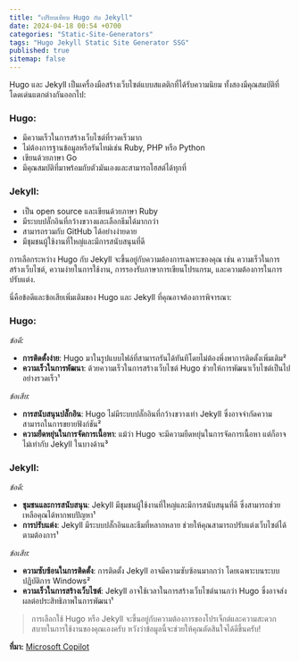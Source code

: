 ```yaml
---
title: "เปรียบเทียบ Hugo กับ Jekyll"
date: 2024-04-18 00:54 +0700
categories: "Static-Site-Generators"
tags: "Hugo Jekyll Static Site Generator SSG"
published: true
sitemap: false
---
```

Hugo และ Jekyll เป็นเครื่องมือสร้างเว็บไซต์แบบสแตติกที่ได้รับความนิยม ทั้งสองมีคุณสมบัติที่โดดเด่นแตกต่างกันออกไป:

### Hugo:
- มีความเร็วในการสร้างเว็บไซต์ที่รวดเร็วมาก
- ไม่ต้องการฐานข้อมูลหรือรันไทม์เช่น Ruby, PHP หรือ Python
- เขียนด้วยภาษา Go
- มีคุณสมบัติที่มาพร้อมกับตัวมันเองและสามารถโฮสต์ได้ทุกที่

### Jekyll:
- เป็น open source และเขียนด้วยภาษา Ruby
- มีระบบปลั๊กอินที่กว้างขวางและเลือกธีมได้มากกว่า
- สามารถรวมกับ GitHub ได้อย่างง่ายดาย
- มีชุมชนผู้ใช้งานที่ใหญ่และมีการสนับสนุนที่ดี

การเลือกระหว่าง Hugo กับ Jekyll จะขึ้นอยู่กับความต้องการเฉพาะของคุณ เช่น ความเร็วในการสร้างเว็บไซต์, ความง่ายในการใช้งาน, การรองรับภาษาการเขียนโปรแกรม, และความต้องการในการปรับแต่ง.

นี่คือข้อดีและข้อเสียเพิ่มเติมของ Hugo และ Jekyll ที่คุณอาจต้องการพิจารณา:

### Hugo:
_ข้อดี:_
- **การติดตั้งง่าย**: Hugo มาในรูปแบบไฟล์ที่สามารถรันได้ทันทีโดยไม่ต้องพึ่งพาการติดตั้งเพิ่มเติม²
- **ความเร็วในการพัฒนา**: ด้วยความเร็วในการสร้างเว็บไซต์ Hugo ช่วยให้การพัฒนาเว็บไซต์เป็นไปอย่างรวดเร็ว¹

_ข้อเสีย:_
- **การสนับสนุนปลั๊กอิน**: Hugo ไม่มีระบบปลั๊กอินที่กว้างขวางเท่า Jekyll ซึ่งอาจจำกัดความสามารถในการขยายฟังก์ชัน²
- **ความยืดหยุ่นในการจัดการเนื้อหา**: แม้ว่า Hugo จะมีความยืดหยุ่นในการจัดการเนื้อหา แต่ก็อาจไม่เท่ากับ Jekyll ในบางด้าน³

### Jekyll:
_ข้อดี:_
- **ชุมชนและการสนับสนุน**: Jekyll มีชุมชนผู้ใช้งานที่ใหญ่และมีการสนับสนุนที่ดี ซึ่งสามารถช่วยเหลือคุณได้หากพบปัญหา¹
- **การปรับแต่ง**: Jekyll มีระบบปลั๊กอินและธีมที่หลากหลาย ช่วยให้คุณสามารถปรับแต่งเว็บไซต์ได้ตามต้องการ¹

_ข้อเสีย:_
- **ความซับซ้อนในการติดตั้ง**: การติดตั้ง Jekyll อาจมีความซับซ้อนมากกว่า โดยเฉพาะบนระบบปฏิบัติการ Windows²
- **ความเร็วในการสร้างเว็บไซต์**: Jekyll อาจใช้เวลาในการสร้างเว็บไซต์นานกว่า Hugo ซึ่งอาจส่งผลต่อประสิทธิภาพในการพัฒนา¹

> การเลือกใช้ Hugo หรือ Jekyll จะขึ้นอยู่กับความต้องการของโปรเจ็กต์และความสะดวกสบายในการใช้งานของคุณเองครับ หวังว่าข้อมูลนี้จะช่วยให้คุณตัดสินใจได้ดีขึ้นครับ!

**ที่มา:** [Microsoft Copilot](https://sl.bing.net/dr1bYfZCItU)
